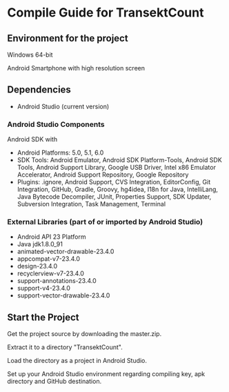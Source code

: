 # Compile Guide for TransektCount

## Environment for the project
Windows 64-bit

Android Smartphone with high resolution screen

## Dependencies
- Android Studio (current version)

### Android Studio Components
Android SDK with
- Android Platforms: 5.0, 5.1, 6.0
- SDK Tools: Android Emulator, Android SDK Platform-Tools, Android SDK Tools, Android Support Library, Google USB Driver, Intel x86 Emulator Accelerator, Android Support Repository, Google Repository
- Plugins: .ignore, Android Support, CVS Integration, EditorConfig, Git Integration, GitHub, Gradle, Groovy, hg4idea, I18n for Java, IntelliLang, Java Bytecode Decompiler, JUnit, Properties Support, SDK Updater, Subversion Integration, Task Management, Terminal 

### External Libraries (part of or imported by Android Studio)
- Android API 23 Platform
- Java jdk1.8.0_91
- animated-vector-drawable-23.4.0
- appcompat-v7-23.4.0
- design-23.4.0
- recyclerview-v7-23.4.0
- support-annotations-23.4.0
- support-v4-23.4.0
- support-vector-drawable-23.4.0

## Start the Project

Get the project source by downloading the master.zip.

Extract it to a directory "TransektCount".

Load the directory as a project in Android Studio.

Set up your Android Studio environment regarding compiling key, apk directory and GitHub destination.
